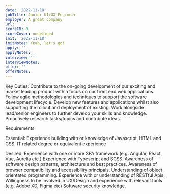 ```yaml
---
date: '2022-11-18'
jobTitle: Junior UI/UX Engineer
employer: A great company
url:
scoreCV: 0
scoreCover: undefined
init: '2022-11-18'
initNotes: Yeah, let's go!
apply: ''
applyNotes:
interview: ''
interviewNotes:
offer: ''
offerNotes:
---
```


Key Duties:
Contribute to the on-going development of our exciting and market leading product with a focus on our front end web applications.
Follow agile methodologies and techniques to support the software development lifecycle.
Develop new features and applications whilst also supporting the rollout and deployment of existing.
Work alongside lead/senior engineers to further develop your skills and knowledge.
Proactively research tasks/topics and contribute ideas.

Requirements

Essential:
Experience building with or knowledge of Javascript, HTML and CSS.
IT related degree or equivalent experience

Desired:
Experience with one or more SPA framework (e.g. Angular, React, Vue, Aurelia etc.)
Experience with Typescript and SCSS.
Awareness of software design patterns, architecture and best practices.
Awareness of browser compatibility and accessibility principals.
Understanding of object orientated programming.
Experience with or understanding of RESTful Apis.
Willingness to be involved in UX/Design and experience with relevant tools (e.g. Adobe XD, Figma etc)
Software security knowledge.
